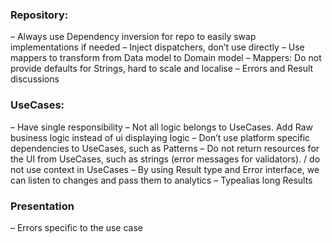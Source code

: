 ### Repository:
– Always use Dependency inversion for repo to easily swap implementations if needed
– Inject dispatchers, don’t use directly
– Use mappers to transform from Data model to Domain model
– Mappers: Do not provide defaults for Strings, hard to scale and
localise
– Errors and Result discussions

### UseCases:
– Have single responsibility
– Not all logic belongs to UseCases. Add Raw business logic instead of ui displaying logic
– Don’t use platform specific dependencies to UseCases, such as Patterns
– Do not return resources for the UI from UseCases, such as strings
(error messages for validators). / do not use context in UseCases
– By using Result type and Error interface, we can listen to changes and pass them to analytics
– Typealias long Results

### Presentation
– Errors specific to the use case